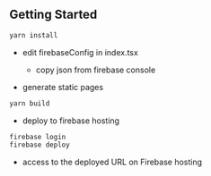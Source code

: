 ## Getting Started

```bash
yarn install
```

- edit firebaseConfig in index.tsx

  - copy json from firebase console

- generate static pages

```bash
yarn build
```

- deploy to firebase hosting

```bash
firebase login
firebase deploy
```

- access to the deployed URL on Firebase hosting
